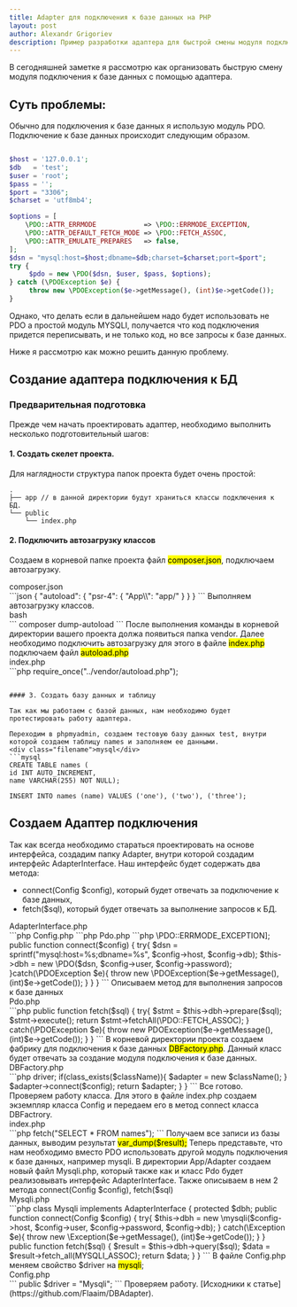 ```yaml
---
title: Adapter для подключения к базе данных на PHP
layout: post
author: Alexandr Grigoriev
description: Пример разработки адаптера для быстрой смены модуля подключения к базе данных
---
```


В сегодняшней заметке я рассмотрю как организовать быструю смену модуля подключения к базе данных с помощью адаптера.


## Суть проблемы:

Обычно для подключения к базе данных я использую модуль PDO. Подключение к базе данных происходит следующим образом.

```php

$host = '127.0.0.1';
$db   = 'test';
$user = 'root';
$pass = '';
$port = "3306";
$charset = 'utf8mb4';

$options = [
    \PDO::ATTR_ERRMODE            => \PDO::ERRMODE_EXCEPTION,
    \PDO::ATTR_DEFAULT_FETCH_MODE => \PDO::FETCH_ASSOC,
    \PDO::ATTR_EMULATE_PREPARES   => false,
];
$dsn = "mysql:host=$host;dbname=$db;charset=$charset;port=$port";
try {
     $pdo = new \PDO($dsn, $user, $pass, $options);
} catch (\PDOException $e) {
     throw new \PDOException($e->getMessage(), (int)$e->getCode());
}

```

Однако, что делать если в дальнейшем надо будет использовать не PDO а простой модуль MYSQLI, получается что код подключения придется переписывать, и не только код, но все запросы к базе данных.

Ниже я рассмотрю как можно решить данную проблему.

## Создание адаптера подключения к БД

### Предварительная подготовка

Прежде чем начать проектировать адаптер, необходимо выполнить несколько подготовительный шагов:

#### 1. Создать скелет проекта. 

Для наглядности структура папок проекта будет очень простой:

```
.
├── app // в данной директории будут храниться классы подключения к БД.
└── public
    └── index.php
```

#### 2. Подключить автозагрузку классов

Создаем в корневой папке проекта файл <mark>composer.json</mark>, подключаем автозагрузку.
<div class="filename">composer.json</div>
```json
{
    "autoload": {
        "psr-4": {
            "App\\": "app/"
        }
    }
}
```
Выполняем автозагрузку классов. 
<div class="filename">bash</div>
```
composer dump-autoload
```
После выполнения команды в корневой директории вашего проекта должа появиться папка vendor. Далее необходимо подключить автозагрузку для этого в файле <mark>index.php</mark> подключаем файл <mark>autoload.php</mark>
<div class="filename">index.php</div>
```php
<?php 

require_once("../vendor/autoload.php");

```

#### 3. Создать базу данных и таблицу 

Так как мы работаем с базой данных, нам необходимо будет протестировать работу адаптера.

Переходим в phpmyadmin, создаем тестовую базу данных test, внутри которой создаем таблицу names и заполняем ее данными.
<div class="filename">mysql</div>
```mysql
CREATE TABLE names (
id INT AUTO_INCREMENT,
name VARCHAR(255) NOT NULL);

INSERT INTO names (name) VALUES ('one'), ('two'), ('three');
```

## Создаем Адаптер подключения

Так как всегда необходимо стараться проектировать на основе интерфейса, создадим папку Adapter, внутри которой создадим интерфейс AdapterInterface. Наш интерфейс будет содержать два метода:

- connect(Config $config), который будет отвечать за подключение к базе данных, 
- fetch($sql), который будет отвечать за выполнение запросов к БД.
<div class="filename">AdapterInterface.php</div>
```php

<?php

namespace App\Adapter;

use App\Adapter\Config;

interface AdapterInterface
{
    public function connect(Config $config);
    public function fetch($sql);
}

```
Создаем класс Config. Данный класс будет содержать только свойства для подключения к базе данных.
<div class="filename">Config.php</div>
```php

<?php

namespace App\Adapter;

class Config
{
    public $driver = "Pdo";
    public $host = "192.168.56.56";
    public $user = "homestead";
    public $password = "secret";
    public $db = "test";

}
```

где, 

- $driver - драйвер для подключения к БД.
- $host - хост подключения (так как я использую homestead, у меня хост 192.168.56.56, у вас это может быть localhost).
- $user - имя пользователя для подключения к базе данных.
- $password - пароль для подключения к базе данных.
- $db - база данных.

Создаем класс подключения к базе данных PDO Pdo.php. описываем метод подключения connect();
<div class="filename">Pdo.php</div>
```php
<?php

namespace App\Adapter;

use App\Adapter\AdapterInterface;
use App\Adapter\Config;

class Pdo implements AdapterInterface
{
    protected $dbh;

    const OPTIONS = [\PDO::ATTR_ERRMODE => \PDO::ERRMODE_EXCEPTION];

    public function connect($config)
    {
        try{
            $dsn = sprintf("mysql:host=%s;dbname=%s", $config->host, $config->db);
            
            $this->dbh = new \PDO($dsn, $config->user, $config->password);
        }catch(\PDOException $e){
            throw new \PDOException($e->getMessage(), (int)$e->getCode());
        }
    }
}
```
Описываем метод для выполнения запросов к базе данных
<div class="filename">Pdo.php</div>
```php
public function fetch($sql)
{
	       try{
            $stmt = $this->dbh->prepare($sql);
            $stmt->execute();
            return $stmt->fetchAll(\PDO::FETCH_ASSOC);
        } catch(\PDOException $e){
            throw new PDOException($e->getMessage(), (int)$e->getCode());
        }
}

```
В корневой директории проекта создаем фабрику для подключения к базе данных <mark>DBFactory.php</mark>. Данный класс будет отвечать за создание модуля подключения к базе данных.
<div class="filename">DBFactory.php</div>
```php
<?php

namespace App;

use App\Adapter\Config;

class DBFactory
{
    public static function connect(Config $config)
    {
        $className = "App\\Adapter\\".$config->driver;
        
        if(class_exists($className)){
            $adapter = new $className();
        }
        $adapter->connect($config);
        return $adapter;
    }
}
```

Все готово. Проверяем работу класса. Для этого в файле index.php создаем экземпляр класса Config и передаем его в метод connect класса DBFactrory.

<div class="filename">index.php</div>
```php
<?php

require_once "../vendor/autoload.php";

use App\DBFactory;
use App\Adapter\Config;


$config = new Config;

$db = DBFactory::connect($config);

$result = $db->fetch("SELECT * FROM names");
```

Получаем все записи из базы данных, выводим результат <mark>var_dump($result);</mark>

Теперь представьте, что нам необходимо вместо PDO использовать другой модуль подключения к базе данных, например mysqli.

В директории App/Adapter создаем новый файл Mysqli.php, который также как и класс Pdo будет реализовывать интерфейс AdapterInterface.

Также описываем в нем 2 метода connect(Config $config), fetch($sql)

<div class="filename">Mysqli.php</div>
```php
class Mysqli implements AdapterInterface
{
    protected $dbh;

    public function connect(Config $config)
    {
        try{
            $this->dbh = new \mysqli($config->host, $config->user, $config->password, $config->db);
        } catch(\Exception $e){
            throw new \Exception($e->getMessage(), (int)$e->getCode());
        }
        
         
    }

    public function fetch($sql)
    {
        $result = $this->dbh->query($sql);
        $data = $result->fetch_all(MYSQLI_ASSOC);
        return $data;
    }
}
```
В файле Config.php меняем свойство $driver на <mark>mysqli</mark>;
<div class="filename">Config.php</div>
```
   public $driver = "Mysqli";
```

Проверяем работу. [Исходники к статье](https://github.com/Flaaim/DBAdapter).

